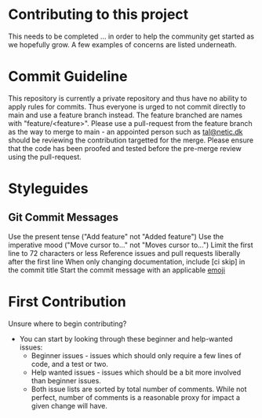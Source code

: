 # Contributing to this project

This needs to be completed ... in order to help the community get started as we hopefully grow. A few examples of concerns are listed underneath. 


# Commit Guideline
This repository is currently a private repository and thus have no ability to apply rules for commits. Thus everyone is urged to not commit directly to main and use a feature branch instead. The feature branched are names with "feature/\<feature>". Please use a pull-request from the feature branch as the way to merge to main - an appointed person such as tal@netic.dk should be reviewing the contribution targetted for the merge. Please ensure that the code has been proofed and tested before the pre-merge review using the pull-request.

# Styleguides

## Git Commit Messages
Use the present tense ("Add feature" not "Added feature")
Use the imperative mood ("Move cursor to..." not "Moves cursor to...")
Limit the first line to 72 characters or less
Reference issues and pull requests liberally after the first line
When only changing documentation, include [ci skip] in the commit title
Start the commit message with an applicable [emoji](https://gitmoji.dev/)


# First Contribution
Unsure where to begin contributing? 
- You can start by looking through these beginner and help-wanted issues:
   * Beginner issues - issues which should only require a few lines of code, and a test or two.
   * Help wanted issues - issues which should be a bit more involved than beginner issues.
   * Both issue lists are sorted by total number of comments. While not perfect, number of comments is a reasonable proxy for impact a given change will have.
